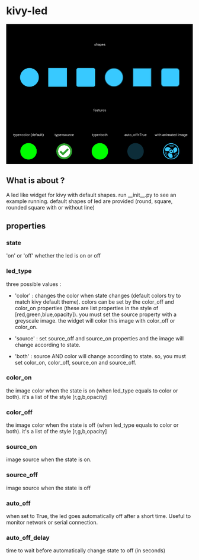 # kivy-led
![screenshot](https://raw.githubusercontent.com/olivier-boesch/garden.led/master/screenshot.png)
## What is about ?
A led like widget for kivy with default shapes. run \_\_init\_\_.py to see an example running. default shapes of led are provided (round, square, rounded square with or without line)

## properties
### state
'on' or 'off' whether the led is on or off
### led_type
three possible values :
- 'color' : changes the color when state changes (default colors try to match kivy default theme). colors can be set by the color_off and color_on properties (these are list properties in the style of [red,green,blue,opacity]). you must set the source property with a greyscale image. the widget will color this image with color_off or color_on.

- 'source' : set source_off and source_on properties and the image will change according to state.

- 'both' : source AND color will change according to state. so, you must set color_on, color_off, source_on and source_off.

### color_on
the image color when the state is on (when led_type equals to color or both). it's a list of the style [r,g,b,opacity]
### color_off
the image color when the state is off (when led_type equals to color or both). it's a list of the style [r,g,b,opacity]
### source_on
image source when the state is on.
### source_off
image source when the state is off
### auto_off
when set to True, the led goes automatically off after a short time. Useful to monitor network or serial connection.
### auto_off_delay
time to wait before automatically change state to off (in seconds)
